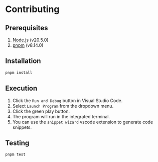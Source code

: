 # Contributing

## Prerequisites

1. [Node.js](https://nodejs.org/en/) (v20.5.0)
2. [pnpm](https://pnpm.io/) (v8.14.0)

## Installation

```bash
pnpm install
```

## Execution

1. Click the `Run and Debug` button in Visual Studio Code.
2. Select `Launch Program` from the dropdown menu.
3. Click the green play button.
4. The program will run in the integrated terminal.
5. You can use the `snippet wizard` vscode extension to generate code snippets.

## Testing

```bash
pnpm test
```